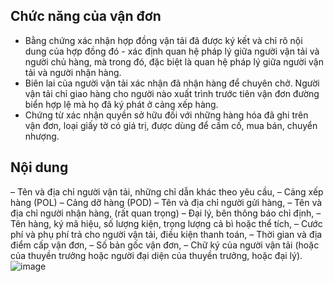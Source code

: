 ## **Chức năng của vận đơn**
+ Bằng chứng xác nhận hợp đồng vận tải đã được ký kết và chỉ rõ nội dung của hợp đồng đó - xác định quan hệ pháp lý giữa người vận tải và người chủ hàng, mà trong đó, đặc biệt là quan hệ pháp lý giữa người vận tải và người nhận hàng.
+ Biên lai của người vận tải xác nhận đã nhận hàng để chuyên chở. Người vận tải chỉ giao hàng cho người nào xuất trình trước tiên vận đơn đường biển hợp lệ mà họ đã ký phát ở cảng xếp hàng.
+ Chứng từ xác nhận quyền sở hữu đối với những hàng hóa đã ghi trên vận đơn, loại giấy tờ có giá trị, được dùng để cầm cố, mua bán, chuyển nhượng.
## Nội dung
– Tên và địa chỉ người vận tải, những chỉ dẫn khác theo yêu cầu,
– Cảng xếp hàng (POL)
– Cảng dỡ hàng (POD)
– Tên và địa chỉ người gửi hàng,
– Tên và địa chỉ người nhận hàng, (rất quan trọng)
– Đại lý, bên thông báo chỉ định,
– Tên hàng, ký mã hiệu, số lượng kiện, trọng lượng cả bì hoặc thể tích,
– Cước phí và phụ phí trả cho người vận tải, điều kiện thanh toán,
– Thời gian và địa điểm cấp vận đơn,
– Số bản gốc vận đơn,
– Chữ ký của người vận tải (hoặc của thuyền trưởng hoặc người đại diện của thuyền trưởng, hoặc đại lý).
![image](https://tuikhi.com/wp-content/uploads/2021/08/BL-072021-CHU-GIAI_page-0001-scaled.jpg)
